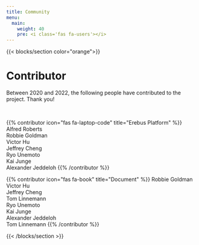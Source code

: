 ```yaml
---
title: Community
menu:
  main:
    weight: 40
    pre: <i class='fas fa-users'></i>
---
```


<!--add blocks of content here to add more sections to the community page -->

{{< blocks/section color="orange">}}
<div class="col-12 center">
<h1>Contributor</h1>
<p>Between 2020 and 2022, the following people have contributed to the project. Thank you!</p>
<br>
</div>

{{% contributor icon="fas fa-laptop-code" title="Erebus Platform" %}}
Alfred Roberts  
Robbie Goldman  
Victor Hu  
Jeffrey Cheng  
Ryo Unemoto  
Kai Junge  
Alexander Jeddeloh
{{% /contributor %}}

{{% contributor icon="fas fa-book" title="Document" %}}
Robbie Goldman  
Victor Hu  
Jeffrey Cheng  
Tom Linnemann  
Ryo Unemoto  
Kai Junge  
Alexander Jeddeloh  
Tom Linnemann
{{% /contributor %}}

{{< /blocks/section >}}